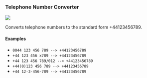 ### Telephone Number Converter

![ ](https://api.travis-ci.org/loociano/telephone-no-converter.svg?branch=master)

Converts telephone numbers to the standard form +44123456789.

#### Examples

* ``0044 123 456 789 --> +44123456789``
* ``+44 123 456 x789 --> +44123456789``
* ``+44 123 456 789/012 --> +44123456789``
* ``+44(0)123 456 789 --> +44123456789``
* ``+44 12-3-456-789 --> +44123456789``